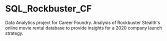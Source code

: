 # SQL_Rockbuster_CF
Data Analytics project for Career Foundry. Analysis of Rockbuster Stealth's online movie rental database to provide insights for a 2020 company launch strategy.
